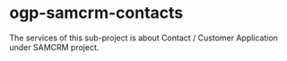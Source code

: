 # ogp-samcrm-contacts
The services of this sub-project is about Contact / Customer Application under SAMCRM project.
